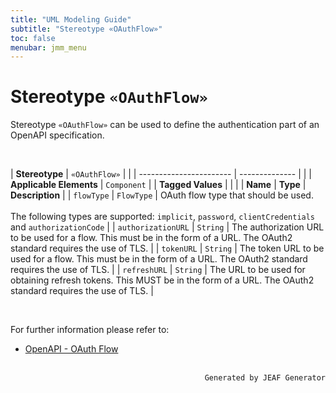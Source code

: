 ```yaml
---
title: "UML Modeling Guide"
subtitle: "Stereotype «OAuthFlow»"
toc: false
menubar: jmm_menu
---
```


# Stereotype `«OAuthFlow»`
Stereotype `«OAuthFlow»` can be used to define the authentication part of an OpenAPI specification.

<br>

| **Stereotype**          | `«OAuthFlow»` | |
| ----------------------- | -------------- | |
| **Applicable Elements** | `Component`        |
| **Tagged Values**       |                       |                                                                                                                                                                                                          |
| **Name**                | **Type**              | **Description**                                                                                                                                                                                          |
| `flowType`   | `FlowType` | OAuth flow type that should be used. <br><br>The following types are supported: `implicit`, `password`, `clientCredentials` and `authorizationCode` |
| `authorizationURL`   | `String` | The authorization URL to be used for a flow. This must be in the form of a URL. The OAuth2 standard requires the use of TLS. |
| `tokenURL`   | `String` | The token URL to be used for a flow. This must be in the form of a URL. The OAuth2 standard requires the use of TLS. |
| `refreshURL`   | `String` | The URL to be used for obtaining refresh tokens. This MUST be in the form of a URL. The OAuth2 standard requires the use of TLS. |

<br>

For further information please refer to:
- [OpenAPI - OAuth Flow](https://spec.openapis.org/oas/latest.html#oauth-flows-object)


<br>

<div style="text-align: right"><code>Generated by JEAF Generator</code></div>

    